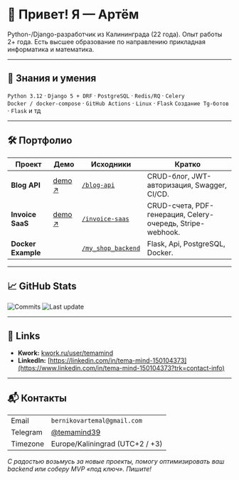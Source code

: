 # 👋 Привет! Я — Артём

Python-/Django-разработчик из Калининграда (22 года). Опыт работы 2+ года. 
Есть высшее образование по направлению прикладная информатика и математика.

---

## 🚀 Знания и умения

`Python 3.12` · `Django 5 + DRF` · `PostgreSQL` · `Redis/RQ` · `Celery`  
`Docker / docker-compose` · `GitHub Actions`  · `Linux` · `Flask`
`Создание Tg-ботов` · `Flask` и тд

---

## 🛠 Портфолио

| Проект | Демо | Исходники | Кратко |
|--------|------|-----------|--------|
| **Blog API** | [demo ↗](https://mindapi.ru) | [`/blog-api`](https://github.com/TemaMind/blog-api) | CRUD-блог, JWT-авторизация, Swagger, CI/CD. |
| **Invoice SaaS** | [demo ↗](https://invoice-saas.onrender.com/api/) | [`/invoice-saas`](https://github.com/TemaMind/invoice-saas) | CRUD-счета, PDF-генерация, Celery-очередь, Stripe-webhook. |
| **Docker Example** |  | [`/my_shop_backend`](https://github.com/TemaMind/my_shop_backend) | Flask, Api, PostgreSQL, Docker. |

---

## 📈 GitHub Stats
<!-- Badges сгенерированы на shields.io -->
![Commits](https://img.shields.io/badge/commits--per--year-600%2B-blueviolet)
![Last update](https://img.shields.io/date/1693526400)

---

## 📝 Links

* **Kwork:** [kwork.ru/user/temamind](https://kwork.ru/user/temamind)  
* **LinkedIn:** [https://linkedin.com/in/tema-mind-150104373](https://www.linkedin.com/in/tema-mind-150104373?trk=contact-info)

---

## 📬 Контакты

|  |  |
|--|--|
| Email | `bernikovartemal@gmail.com` |
| Telegram | [@temamind39](https://t.me/temamind39) |
| Timezone | Europe/Kaliningrad (UTC+2 / +3) |

_С радостью возьмусь за новые проекты, помогу оптимизировать ваш backend или соберу MVP «под ключ». Пишите!_
